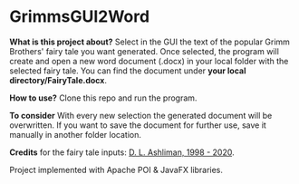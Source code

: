 # GrimmsGUI2Word

**What is this project about?**
Select in the GUI the text of the popular Grimm Brothers' fairy tale you want generated. Once selected, the program will create and open a new word document (.docx) in your local folder with the selected fairy tale. You can find the document under **your local directory/FairyTale.docx**.

**How to use?**
Clone this repo and run the program.

**To consider**
With every new selection the generated document will be overwritten. If you want to save the document for further use, save it manually in another folder location.

**Credits** for the fairy tale inputs: 
[D. L. Ashliman, 1998 - 2020](https://sites.pitt.edu/~dash/grimmtales.html).

Project implemented with Apache POI & JavaFX libraries.
